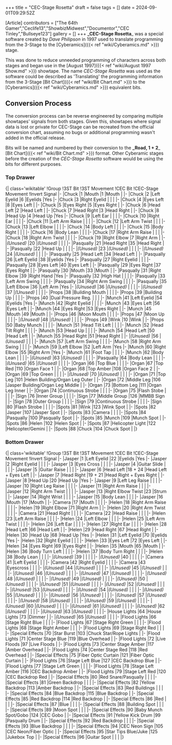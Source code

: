 +++
title = "CEC-Stage Rosetta"
draft = false
tags = []
date = 2024-09-01T09:29:52Z

[Article]
contributors = ["The 64th Gamer","Ceclife13","ShowbizMidwest","Documentor","CEC Tinley","Bullseye123"]
gallery = []
+++
**_CEC-Stage Rosetta**_ was a special software created by _Dave Philipson_ in 1997 used to translate programming from the 3-Stage to the [Cyberamics]({{< ref "wiki/Cyberamics.md" >}}) stage.

This was done to reduce unneeded programming of characters across both stages and began use in the [August 1997]({{< ref "wiki/August 1997 Show.md" >}}) showtape. The name _CEC-Stage Rosetta_ was used as the software could be described as 'Translating' the programming information from the 3-Stage [Bit Chart]({{< ref "wiki/Bit Chart.md" >}}) to the [Cyberamics]({{< ref "wiki/Cyberamics.md" >}}) equivalent bits.

## Conversion Process ##
The conversion process can be reverse engineered by comparing multiple showtapes' signals from both stages. Given this, showtapes where signal data is lost or private for CEC-Stage can be recreated from the official conversion chart, assuming no bugs or additional programming wasn't added in the official release.

Bits will be named and numbered by their conversion to the **_Road, 1 + 2**_ [Bit Chart]({{< ref "wiki/Bit Chart.md" >}}) format. Other Cyberamic stages before the creation of the _CEC-Stage Rosetta_ software would be using the bits for different purposes. 

### Top Drawer ###
{| class='wikitable'
!Group
!3ST Bit
!3ST Movement
!CEC Bit
!CEC-Stage Movement
!Invert Signal
|-
|Chuck
|1
|Mouth
|1
|Mouth
|
|-
|Chuck
|2
|Left Eyelid
|6
|Eyelids
|Yes
|-
|Chuck
|3
|Right Eyelid
|
|
|
|-
|Chuck
|4
|Eyes Left
|8
|Eyes Left
|
|-
|Chuck
|5
|Eyes Right
|5
|Eyes Right
|
|-
|Chuck
|6
|Head Left
|2
|Head Left
|
|-
|Chuck
|7
|Head Right
|3
|Head Right
|
|-
|Chuck
|8
|Head Up
|4
|Head Up
|Yes
|-
|Chuck
|9
|Left Ear
|
|
|
|-
|Chuck
|10
|Right Ear
|
|
|
|-
|Chuck
|11
|Left Arm Raise
|
|
|
|-
|Chuck
|12
|Left Arm Twist
|
|
|
|-
|Chuck
|13
|Left Elbow
|
|
|
|-
|Chuck
|14
|Body Left
|
|
|
|-
|Chuck
|15
|Body Right
|
|
|
|-
|Chuck
|16
|Body Lean
|
|
|
|-
|Chuck
|17
|Right Arm Raise
|
|
|
|-
|Chuck
|18
|Right Arm Twist
|
|
|
|-
|Chuck
|19
|Right Elbow
|7
|Right Arm
|
|-
|_(Unused)_
|20
|_(Unused)_
|
|
|
|-
|Pasqually
|21
|Head Right
|35
|Head Right
|
|-
|Pasqually
|22
|Head Up
|
|
|
|-
|_(Unused)_
|23
|_(Unused)_
|
|
|
|-
|_(Unused)_
|24
|_(Unused)_
|
|
|
|-
|Pasqually
|25
|Head Left
|34
|Head Left
|
|-
|Pasqually
|26
|Left Eyelid
|38
|Eyelids
|Yes
|-
|Pasqually
|27
|Right Eyelid
|
|
|
|-
|Pasqually
|28
|Eyes Left
|40
|Eyes Left
|
|-
|Pasqually
|29
|Eyes Right
|37
|Eyes Right
|
|-
|Pasqually
|30
|Mouth
|33
|Mouth
|
|-
|Pasqually
|31
|Right Elbow
|39
|Right Hand
|Yes
|-
|Pasqually
|32
|High Hat
|
|
|
|-
|Pasqually
|33
|Left Arm Swing
|
|
|
|-
|Pasqually
|34
|Right Arm Swing
|
|
|
|-
|Pasqually
|35
|Left Elbow
|36
|Left Arm
|Yes
|-
|_(Unused)_
|36
|_(Unused)_
|
|
|
|-
|_(Unused)_
|37
|_(Unused)_
|
|
|
|-
|Props
|38
|Building Mouth
|
|
|
|-
|Props
|39
|Building Up
|
|
|
|-
|Props
|40
|Dual Pressure Reg.
|
|
|
|-
|Munch
|41
|Left Eyelid
|54
|Eyelids
|Yes
|-
|Munch
|42
|Right Eyelid
|
|
|
|-
|Munch
|43
|Eyes Left
|56
|Eyes Left
|
|-
|Munch
|44
|Eyes Right
|53
|Eyes Right
|
|-
|Munch
|45
|Mouth
|49
|Mouth
|
|-
|Props
|46
|Moon Mouth
|
|
|
|-
|Props
|47
|Moon Up
|
|
|
|-
|_(Unused)_
|48
|_(Unused)_
|
|
|
|-
|Props
|49
|Wink
|10
|Wink
|
|-
|Props
|50
|Baby Munch
|
|
|
|-
|Munch
|51
|Head Tilt Left
|
|
|
|-
|Munch
|52
|Head Tilt Right
|
|
|
|-
|Munch
|53
|Head Up
|
|
|
|-
|Munch
|54
|Head Left
|50
|Head Left
|
|-
|Munch
|55
|Head Right
|51
|Head Right
|
|-
|_(Unused)_
|56
|_(Unused)_
|
|
|
|-
|Munch
|57
|Left Arm Swing
|
|
|
|-
|Munch
|58
|Right Arm Swing
|
|
|
|-
|Munch
|59
|Left Elbow
|52
|Left Arm
|Yes
|-
|Munch
|60
|Right Elbow
|55
|Right Arm
|Yes
|-
|Munch
|61
|Foot Tap
|
|
|
|-
|Munch
|62
|Body Lean
|
|
|
|-
|_(Unused)_
|63
|_(Unused)_
|
|
|
|-
|Pasqually
|64
|Body Lean
|
|
|
|-
|_(Unused)_
|65
|_(Unused)_
|
|
|
|-
|Organ
|66
|Top Blue
|
|
|
|-
|Organ
|67
|Top Red
|110
|Organ Face 1
|
|-
|Organ
|68
|Top Amber
|108
|Organ Face 2
|
|-
|Organ
|69
|Top Green
|
|
|
|-
|_(Unused)_
|70
|_(Unused)_
|
|
|
|-
|Organ
|71
|Top Leg
|101
|Helen Building/Organ Leg Outer
|
|-
|Organ
|72
|Middle Leg
|106
|Jasper Building/Organ Leg Middle
|
|-
|Organ
|73
|Bottom Leg
|111
|Organ Leg Inner
|
|-
|Organ
|74
|Continuous Strobe
|
|
|
|-
|Organ
|75
|Flash Stobe
|
|
|
|-
|Sign
|76
|Inner Group
|
|
|
|-
|Sign
|77
|Middle Group
|126
|MMBB Sign
|
|-
|Sign
|78
|Outer Group
|
|
|
|-
|Sign
|79
|Continuous Strobe
|
|
|
|-
|Sign
|80
|Flash Strobe
|
|
|
|-
|Spots
|81
|Wink
|123
|Wink Spot
|
|-
|Spots
|82
|Jasper
|107
|Jasper Spot
|
|-
|Spots
|83
|Camera
|
|
|
|-
|Spots
|84
|Pasqually
|100
|Pasqually Spot
|
|-
|Spots
|85
|Munch
|109
|Munch Spot
|
|-
|Spots
|86
|Helen
|102
|Helen Spot
|
|-
|Spots
|87
|Helicopter Light
|122
|Helicopter/Gemini
|
|-
|Spots
|88
|Chuck
|104
|Chuck Spot
|
|}

### Bottom Drawer ###
{| class='wikitable'
!Group
!3ST Bit
!3ST Movement
!CEC Bit
!CEC-Stage Movement
!Invert Signal
|-
|Jasper
|1
|Left Eyelid
|22
|Eyelids
|Yes
|-
|Jasper
|2
|Right Eyelid
|
|
|
|-
|Jasper
|3
|Eyes Cross
|
|
|
|-
|Jasper
|4
|Guitar Slide
|
|
|
|-
|Jasper
|5
|Guitar Raise
|
|
|
|-
|Jasper
|6
|Head Left
|18 + 24
|Head Left + Eyes Left
|
|-
|Jasper
|7
|Head Right
|19 + 21
|Head Right + Eyes Right
|
|-
|Jasper
|8
|Head Up
|20
|Head Up
|Yes
|-
|Jasper
|9
|Left Leg Raise
|
|
|
|-
|Jasper
|10
|Right Leg Raise
|
|
|
|-
|Jasper
|11
|Right Arm Raise
|
|
|
|-
|Jasper
|12
|Right Arm Twist
|
|
|
|-
|Jasper
|13
|Right Elbow Twist
|23
|Strum
|
|-
|Jasper
|14
|Right Wrist
|
|
|
|-
|Jasper
|15
|Body Lean
|
|
|
|-
|Jasper
|16
|Mouth
|17
|Mouth
|
|-
|Camera
|17
|Mouth
|
|
|
|-
|Helen
|18
|Right Arm Raise
|
|
|
|-
|Helen
|19
|Right Elbow
|71
|Right Arm
|
|-
|Helen
|20
|Right Arm Twist
|
|
|
|-
|Camera
|21
|Head Right
|
|
|
|-
|Camera
|22
|Head Raise
|
|
|
|-
|Helen
|23
|Left Arm Raise
|
|
|
|-
|Helen
|24
|Left Elbow
|
|
|
|-
|Helen
|25
|Left Arm Twist
|
|
|
|-
|Helen
|26
|Left Ear
|
|
|
|-
|Helen
|27
|Right Ear
|
|
|
|-
|Helen
|28
|Head Left
|66
|Head Left
|
|-
|Helen
|29
|Head Right
|67
|Head Right
|
|-
|Helen
|30
|Head Up
|68
|Head Up
|Yes
|-
|Helen
|31
|Left Eyelid
|70
|Eyelids
|Yes
|-
|Helen
|32
|Right Eyelid
|
|
|
|-
|Helen
|33
|Eyes Left
|72
|Eyes Left
|
|-
|Helen
|34
|Eyes Right
|69
|Eyes Right
|
|-
|Helen
|35
|Mouth
|65
|Mouth
|
|-
|Helen
|36
|Body Turn Left
|
|
|
|-
|Helen
|37
|Body Turn Right
|
|
|
|-
|Helen
|38
|Body Lean
|
|
|
|-
|_(Unused)_
|39
|
|
|
|
|-
|_(Unused)_
|40
|
|
|
|
|-
|Camera
|41
|Left Eyelid
|
|
|
|-
|Camera
|42
|Right Eyelid
|
|
|
|-
|Camera
|43
|Eyescross
|
|
|
|-
|_(Unused)_
|44
|_(Unused)_
|
|
|
|-
|_(Unused)_
|45
|_(Unused)_
|
|
|
|-
|_(Unused)_
|46
|_(Unused)_
|
|
|
|-
|_(Unused)_
|47
|_(Unused)_
|
|
|
|-
|_(Unused)_
|48
|_(Unused)_
|
|
|
|-
|_(Unused)_
|49
|_(Unused)_
|
|
|
|-
|_(Unused)_
|50
|_(Unused)_
|
|
|
|-
|_(Unused)_
|51
|_(Unused)_
|
|
|
|-
|_(Unused)_
|52
|_(Unused)_
|
|
|
|-
|_(Unused)_
|53
|_(Unused)_
|
|
|
|-
|_(Unused)_
|54
|_(Unused)_
|
|
|
|-
|_(Unused)_
|55
|_(Unused)_
|
|
|
|-
|_(Unused)_
|56
|_(Unused)_
|
|
|
|-
|_(Unused)_
|57
|_(Unused)_
|
|
|
|-
|_(Unused)_
|58
|_(Unused)_
|
|
|
|-
|_(Unused)_
|59
|_(Unused)_
|
|
|
|-
|_(Unused)_
|60
|_(Unused)_
|
|
|
|-
|_(Unused)_
|61
|_(Unused)_
|
|
|
|-
|_(Unused)_
|62
|_(Unused)_
|
|
|
|-
|_(Unused)_
|63
|_(Unused)_
|
|
|
|-
|House Lights
|64
|House Lights
|73
|Dimmer
|
|-
|_(Unused)_
|65
|_(Unused)_
|
|
|
|-
|Flood Lights
|66
|Stage Right Blue
|
|
|
|-
|Flood Lights
|67
|Stage Right Green
|
|
|
|-
|Flood Lights
|68
|Stage Right Amber
|
|
|
|-
|Flood Lights
|69
|Stage Right Red
|
|
|
|-
|Special Effects
|70
|Star Burst
|103
|Chuck Star/Rope Lights
|
|-
|Flood Lights
|71
|Center Stage Blue
|119
|Blue Overhead
|
|-
|Flood Lights
|72
|Live Floods
|97
|Live Floods
|
|-
|Flood Lights
|73
|Center Stage Amber
|117
|Amber Overhead
|
|-
|Flood Lights
|74
|Center Stage Red
|118
|Red Overhead
|
|-
|Special Effects
|75
|Fiber Optic Curtain
|121
|Fiber Optic Curtain
|
|-
|Flood Lights
|76
|Stage Left Blue
|127
|CEC Backdrop Blue
|
|-
|Flood Lights
|77
|Stage Left Green
|
|
|
|-
|Flood Lights
|78
|Stage Left Amber
|116
|CEC Backdrop Amber
|
|-
|Flood Lights
|79
|Stage Left Red
|120
|CEC Backdrop Red
|
|-
|Special Effects
|80
|Red Snare/Pasqually
|
|
|
|-
|Special Effects
|81
|Green Backdrop
|
|
|
|-
|Special Effects
|82
|Yellow Backdrop
|113
|Amber Backdrop
|
|-
|Special Effects
|83
|Red Buildings
|
|
|
|-
|Special Effects
|84
|Blue Backdrop
|115
|Blue Backdrop
|
|-
|Special Effects
|85
|Red Backdrop
|114
|Red Backdrop
|
|-
|Special Effects
|86
|Red
|
|
|
|-
|Special Effects
|87
|Blue
|
|
|
|-
|Special Effects
|88
|Building Spot
|
|
|
|-
|Special Effects
|89
|Moon Spot
|
|
|
|-
|Special Effects
|90
|Baby Munch Spot/Gobo
|124
|CEC Gobo
|
|-
|Special Effects
|91
|Yellow Kick Drum
|99
|Pasqually Drum
|
|-
|Special Effects
|92
|Red Backdrop
|
|
|
|-
|Special Effects
|93
|Blue Backdrop
|
|
|
|-
|Special Effects
|94
|CEC Neon Sign
|105
|CEC Neon/Fiber Optic
|
|-
|Special Effects
|95
|Star Tips Blue/Juke
|125
|Jukebox Top
|
|-
|Special Effects
|96
|Guitar Spot
|
|
|
|}
